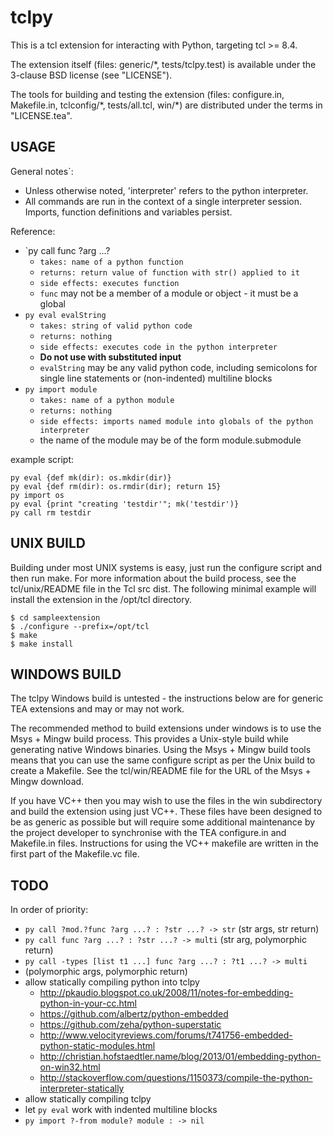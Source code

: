 tclpy
=====

This is a tcl extension for interacting with Python, targeting tcl >= 8.4.

The extension itself (files: generic/\*, tests/tclpy.test) is available
under the 3-clause BSD license (see "LICENSE").

The tools for building and testing the extension (files: configure.in,
Makefile.in, tclconfig/\*, tests/all.tcl, win/\*) are distributed under the terms
in "LICENSE.tea".

USAGE
-----

General notes`:
 - Unless otherwise noted, 'interpreter' refers to the python interpreter.
 - All commands are run in the context of a single interpreter session. Imports,
   function definitions and variables persist.

Reference:
 - `py call func ?arg ...?
   - `takes: name of a python function`
   - `returns: return value of function with str() applied to it`
   - `side effects: executes function`
   - `func` may not be a member of a module or object - it must be a global
 - `py eval evalString`
   - `takes: string of valid python code`
   - `returns: nothing`
   - `side effects: executes code in the python interpreter`
   - **Do not use with substituted input**
   - `evalString` may be any valid python code, including semicolons for single
     line statements or (non-indented) multiline blocks
 - `py import module`
   - `takes: name of a python module`
   - `returns: nothing`
   - `side effects: imports named module into globals of the python interpreter`
   - the name of the module may be of the form module.submodule

example script:

	py eval {def mk(dir): os.mkdir(dir)}
	py eval {def rm(dir): os.rmdir(dir); return 15}
	py import os
	py eval {print "creating 'testdir'"; mk('testdir')}
	py call rm testdir

UNIX BUILD
----------

Building under most UNIX systems is easy, just run the configure script
and then run make. For more information about the build process, see
the tcl/unix/README file in the Tcl src dist. The following minimal
example will install the extension in the /opt/tcl directory.

	$ cd sampleextension
	$ ./configure --prefix=/opt/tcl
	$ make
	$ make install

WINDOWS BUILD
-------------

The tclpy Windows build is untested - the instructions below are for
generic TEA extensions and may or may not work.

The recommended method to build extensions under windows is to use the
Msys + Mingw build process. This provides a Unix-style build while
generating native Windows binaries. Using the Msys + Mingw build tools
means that you can use the same configure script as per the Unix build
to create a Makefile. See the tcl/win/README file for the URL of
the Msys + Mingw download.

If you have VC++ then you may wish to use the files in the win
subdirectory and build the extension using just VC++. These files have
been designed to be as generic as possible but will require some
additional maintenance by the project developer to synchronise with
the TEA configure.in and Makefile.in files. Instructions for using the
VC++ makefile are written in the first part of the Makefile.vc
file.

TODO
----

In order of priority:

 - `py call ?mod.?func ?arg ...? : ?str ...? -> str` (str args, str return)
 - `py call func ?arg ...? : ?str ...? -> multi` (str arg, polymorphic return)
 - `py call -types [list t1 ...] func ?arg ...? : ?t1 ...? -> multi`
 - (polymorphic args, polymorphic return)
 - allow statically compiling python into tclpy
   - http://pkaudio.blogspot.co.uk/2008/11/notes-for-embedding-python-in-your-cc.html
   - https://github.com/albertz/python-embedded
   - https://github.com/zeha/python-superstatic
   - http://www.velocityreviews.com/forums/t741756-embedded-python-static-modules.html
   - http://christian.hofstaedtler.name/blog/2013/01/embedding-python-on-win32.html
   - http://stackoverflow.com/questions/1150373/compile-the-python-interpreter-statically
 - allow statically compiling tclpy
 - let `py eval` work with indented multiline blocks
 - `py import ?-from module? module : -> nil`
